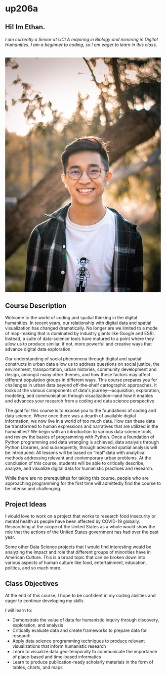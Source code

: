 # up206a
## Hi! Im Ethan.
###### I am currently a Senior at UCLA majoring in Biology and minoring in Digital Humanities. I am a beginner to coding, so I am eager to learn in this class.
![](IMG_3613-Edit.jpg)
## Course Description
Welcome to the world of coding and spatial thinking in the digital humanities. In recent years, our relationship with digital data and spatial visualization has changed dramatically. No longer are we limited to a mode of map-making that is dominated by industry giants like Google and ESRI. Instead, a suite of data-science tools have matured to a point where they allow us to produce similar, if not, more powerful and creative ways that advance digital data exploration.

Our understanding of social phenomena through digital and spatial constructs in urban data allow us to address questions on social justice, the environment, transportation, urban histories, community development and design, amongst many other themes, and how these factors may affect different population groups in different ways. This course prepares you for challenges in urban data beyond off-the-shelf cartographic approaches. It looks at the various components of data's journey—acquisition, exploration, modeling, and communication through visualization—and how it enables and advances your research from a coding and data science perspective.

The goal for this course is to expose you to the foundations of coding and data science. Where once there was a dearth of available digital information, we now live in a world of too much data. How can these data be transformed to human expressions and narratives that are utilized in the humanities? We begin with an introduction to various data science tools, and review the basics of programming with Python. Once a foundation of Python programming and data wrangling is achieved, data analysis through Python Libraries, and subsequently, through advanced spatial analysis will be introduced. All lessons will be based on “real” data with analytical methods addressing relevant and contemporary urban problems. At the conclusion of this course, students will be able to critically describe, analyze, and visualize digital data for humanistic practices and research.

While there are no prerequisites for taking this course, people who are approaching programming for the first time will admittedly find the course to be intense and challenging.

## Project Ideas
I would love to work on a project that works to research food insecurity or mental health as people have been affected by COVID-19 globally. Researching at the scope of the United States as a whole would show the role that the actions of the United States government has had over the past year. 

Some other Data Science projects that I would find interesting would be analyzing the impact and role that different groups of minorities have in American Culture. This is a broad topic that can be broken down into various aspects of human culture like food, entertainment, education, politics, and so much more.

## Class Objectives
At the end of this course, I hope to be confident in my coding abilities and eager to continue developing my skills

I will learn to:
* Demonstrate the value of data for humanistic inquiry through discovery, exploration, and analysis
* Critically evaluate data and create frameworks to prepare data for research
* Apply data science programming techniques to produce relevant visualizations that inform humanistic research
* Learn to visualize data geo-temporally to communicate the importance of place-based and time-based informatics
* Learn to produce publication-ready scholarly materials in the form of tables, charts, and maps
